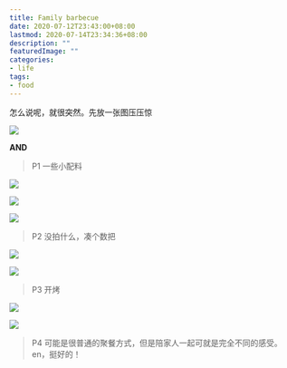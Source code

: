 ```yaml
---
title: Family barbecue
date: 2020-07-12T23:43:00+08:00
lastmod: 2020-07-14T23:34:36+08:00
description: ""
featuredImage: ""
categories:
- life
tags:
- food
---
```


怎么说呢，就很突然。先放一张图压压惊

![](./assets/2e23f8d788631.jpg)

**AND**

> P1 一些小配料

![](./assets/908de8dfda8cd.jpg)

![](./assets/688336cf2f031.jpg)

![](./assets/18933fcd61ff0.jpg)

> P2 没拍什么，凑个数把

![](./assets/9e8c987c711e9.jpg)

![](./assets/c1de3417cefc3.jpg)

> P3 开烤

![](./assets/942c85e0ef0b9.jpg)

![](./assets/8ada27e505ed2.jpg)

> P4 可能是很普通的聚餐方式，但是陪家人一起可就是完全不同的感受。en，挺好的！
